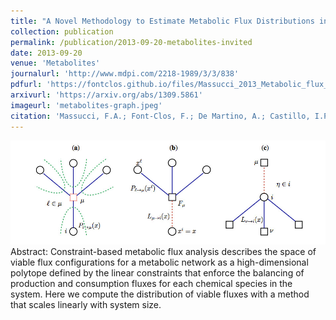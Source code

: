 ```yaml
---
title: "A Novel Methodology to Estimate Metabolic Flux Distributions in Constraint-Based Models"
collection: publication
permalink: /publication/2013-09-20-metabolites-invited
date: 2013-09-20
venue: 'Metabolites'
journalurl: 'http://www.mdpi.com/2218-1989/3/3/838'
pdfurl: 'https://fontclos.github.io/files/Massucci_2013_Metabolic_flux_distributions.pdf'
arxivurl: 'https://arxiv.org/abs/1309.5861'
imageurl: 'metabolites-graph.jpeg'
citation: 'Massucci, F.A.; Font-Clos, F.; De Martino, A.; Castillo, I.P.,  Metabolites 2013, 3, 838-852.'
---
```

![image](/images/metabolites-graph.jpeg)  
Abstract: Constraint-based metabolic flux analysis describes the space of viable flux configurations for a metabolic network as a high-dimensional polytope defined by the linear constraints that enforce the balancing of production and consumption fluxes for each chemical species in the system. Here we compute the distribution of viable fluxes with a method that scales linearly with system size.

